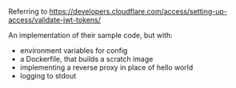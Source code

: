 Referring to https://developers.cloudflare.com/access/setting-up-access/validate-jwt-tokens/

An implementation of their sample code, but with:
- environment variables for config
- a Dockerfile, that builds a scratch image
- implementing a reverse proxy in place of hello world
- logging to stdout
